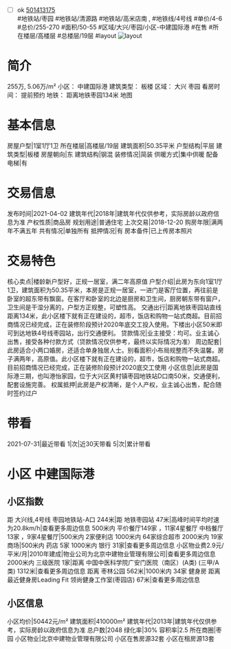 - [ ] ok [501413175](https://bj.5i5j.com/ershoufang/501413175.html)  
 #地铁站/枣园 #地铁站/清源路 #地铁站/高米店南 ,  #地铁线/4号线
#单价/4-6 #总价/255-270 #面积/50-55   #区域/大兴/枣园/小区-中建国际港 #在售 #所在楼层/高楼层 #总楼层/19层 #layout 
![layout](http://image2a.5i5j.com/bdir/layout/9026655fccf8445f9ca6704ae869f249.jpg_P5.jpg) 
# 简介 
 255万,  5.06万/m² 
小区： 中建国际港
建筑类型： 板楼
区域： 大兴 枣园
看房时间： 提前预约
地铁： 距离地铁枣园134米 地图
# 基本信息 
 房屋户型|1室1厅1卫
所在楼层|高楼层/19层
建筑面积|50.35平米
户型结构|平层
建筑类型|板楼
房屋朝向|东
建筑结构|钢混
装修情况|简装
供暖方式|集中供暖
配备电梯|有
# 交易信息 
 发布时间|2021-04-02
建筑年代|2018年|建筑年代仅供参考，实际房龄以政府信息为准
产权性质|商品房
规划用途|普通住宅
上次交易|2018-12-20
购房年限|满两年不满五年
共有情况|单独所有
抵押情况|有
房本备件|已上传房本照片
# 交易特色 
 核心卖点|楼龄新户型好，正规一居室，满二年高原值
户型介绍|此房为东向1室1厅1卫，建筑面积为50.35平米，本房是正规一居室，一进门是客厅位置，再往前是卧室的超东带有飘窗。在客厅和卧室的北边是厨房和卫生间，厨房朝东带有窗户，卫生间是干湿分离的，户型方正规整，可塑性高。
交通出行|距离地铁枣园站直线距离134米，此小区楼下就有正在建设的，超市，饭店和购物一站式商超。目前招商情况已经完成，正在装修阶段预计2020年底交工投入使用。下楼出小区50米即可到达地铁4号线枣园站，出行交通便利。
贷款情况|业主接受：均可。业主诚心出售，接受各种付款方式（贷款情况仅供参考，最终以实际情况为准）
周边配套|此房适合小两口婚房，还适合单身独居人士。别看面积小布局规整而不失温馨。房子满两年，高原值。此小区楼下就有正在建设的，超市，饭店和购物一站式商超。目前招商情况已经完成，正在装修阶段预计2020底交工使用
小区信息|此房是国际港三期，也叫港怡家园，位于大兴区黄村镇枣园地铁站D口南50米，交通便利，配套设施完善。
权属抵押|此房是产权清晰，是个人产权，业主诚心出售，配合随时签约过户
# 带看 
 2021-07-31|最近带看	 1|次|近30天带看	 5|次|累计带看
# 小区 中建国际港
## 小区指数 
 距 大兴线,4号线 枣园地铁站-A口 244米|距 地铁枣园站 47米|高峰时间平均时速为20.8km/h|查看更多周边信息
500米内 平价餐厅149家 ，11家4星餐厅
中档餐厅13家 ，9家4星餐厅|500米内 2家便利店
1000米内 64家综合超市
2000米内 19家商场|500米内 药店 5家
1000米内 银行 31家|查看更多周边信息
小区物业费2.9元/平米/月|2010年建成|物业公司为北京中建物业管理有限公司|查看更多周边信息
2000米内 三级医院 1家|距离 中国中医科学院广安门医院（南区）(A类) (三甲/A类) 1312米|查看更多周边信息
距离 枣林公园 562米|1000米内 34家 健身房
距离最近健身房Leading Fit 领尚健身工作室(枣园店) 67米|查看更多周边信息
## 小区信息 
 小区均价|50442元/m²
建筑面积|410000m²
建筑年代|2013年|建筑年代仅供参考，实际房龄以政府信息为准
总户数|2048
绿化率|30%
容积率|2.5
所在商圈|枣园
小区物业|北京中建物业管理有限公司
小区在售房源32套
小区在租房源13套
